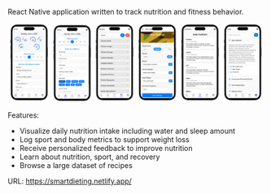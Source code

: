 React Native application written to track nutrition and fitness behavior.

![Background Image](https://github.com/passimon/SmartDiet/blob/main/background.jpeg)

Features:
* Visualize daily nutrition intake including water and sleep amount
* Log sport and body metrics to support weight loss
* Receive personalized feedback to improve nutrition
* Learn about nutrition, sport, and recovery
* Browse a large dataset of recipes

URL: https://smartdieting.netlify.app/
